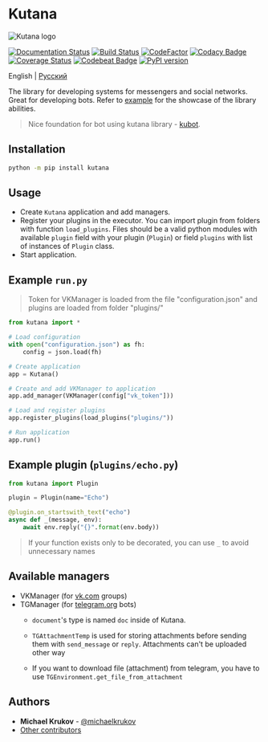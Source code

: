 # Kutana

![Kutana logo](docs/_static/kutana-logo-512.png)

[![Documentation Status](https://readthedocs.org/projects/kutana/badge/?version=latest)](https://kutana.readthedocs.io/en/latest/?badge=latest)
[![Build Status](https://travis-ci.com/ekonda/kutana.svg?branch=master)](https://travis-ci.com/ekonda/kutana)
[![CodeFactor](https://www.codefactor.io/repository/github/ekonda/kutana/badge)](https://www.codefactor.io/repository/github/ekonda/kutana)
[![Codacy Badge](https://api.codacy.com/project/badge/Grade/3119bfb791604b9db38e8e7a13e1d415)](https://www.codacy.com/app/michaelkrukov/kutana?utm_source=github.com&amp;utm_medium=referral&amp;utm_content=ekonda/kutana&amp;utm_campaign=Badge_Grade)
[![Coverage Status](https://coveralls.io/repos/github/ekonda/kutana/badge.svg?branch=master)](https://coveralls.io/github/ekonda/kutana?branch=master)
[![Codebeat Badge](https://codebeat.co/badges/fd698be3-d0f9-4e3c-b235-1c3a3cdb98a9)](https://codebeat.co/projects/github-com-ekonda-kutana-master)
[![PyPI version](https://badge.fury.io/py/kutana.svg)](https://badge.fury.io/py/kutana)

English | [Русский](README.ru.md)

The library for developing systems for messengers and social networks. Great
for developing bots. Refer to [example](https://github.com/ekonda/kutana/tree/master/example)
for the showcase of the library abilities.

> Nice foundation for bot using kutana library -
> [kubot](https://github.com/ekonda/kubot).

## Installation

```bash
python -m pip install kutana
```

## Usage

- Create `Kutana` application and add managers.
- Register your plugins in the executor. You can import plugin from folders
    with function `load_plugins`. Files should be a valid python modules with
    available `plugin` field with your plugin (`Plugin`) or field `plugins`
    with list of instances of `Plugin` class.
- Start application.

## Example `run.py`

> Token for VKManager is loaded from the file "configuration.json"
> and plugins are loaded from folder "plugins/"

```py
from kutana import *

# Load configuration
with open("configuration.json") as fh:
    config = json.load(fh)

# Create application
app = Kutana()

# Create and add VKManager to application
app.add_manager(VKManager(config["vk_token"]))

# Load and register plugins
app.register_plugins(load_plugins("plugins/"))

# Run application
app.run()
```

## Example plugin (`plugins/echo.py`)

```py
from kutana import Plugin

plugin = Plugin(name="Echo")

@plugin.on_startswith_text("echo")
async def _(message, env):
    await env.reply("{}".format(env.body))
```

> If your function exists only to be decorated, you can use `_` to avoid
> unnecessary names

## Available managers

- VKManager (for [vk.com](https://vk.com) groups)
- TGManager (for [telegram.org](https://telegram.org) bots)
  - `document`'s type is named `doc` inside of Kutana.

  - `TGAttachmentTemp` is used for storing attachments before sending them
    with `send_message` or `reply`. Attachments can't be uploaded other way

  - If you want to download file (attachment) from telegram, you have to use
    `TGEnvironment.get_file_from_attachment`

## Authors

- **Michael Krukov** - [@michaelkrukov](https://github.com/michaelkrukov)
- [Other contributors](CONTRIBUTORS.md)
